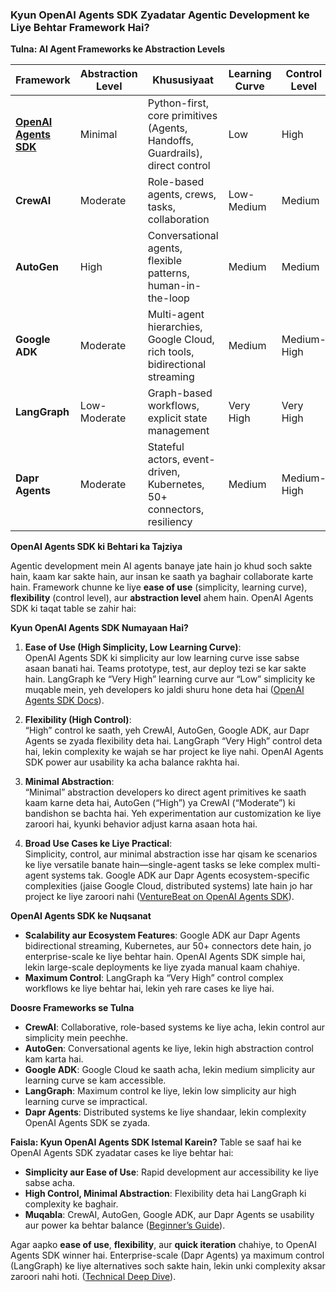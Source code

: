 ### **Kyun OpenAI Agents SDK Zyadatar Agentic Development ke Liye Behtar Framework Hai?**

**Tulna: AI Agent Frameworks ke Abstraction Levels**

| **Framework**         | **Abstraction Level** | **Khususiyaat**                                                                 | **Learning Curve** | **Control Level** | **Simplicity** |
|-----------------------|-----------------------|---------------------------------------------------------------------------------|--------------------|-------------------|----------------|
| **[OpenAI Agents SDK](https://openai.github.io/openai-agents-python/)** | Minimal              | Python-first, core primitives (Agents, Handoffs, Guardrails), direct control    | Low               | High             | High           |
| **CrewAI**            | Moderate             | Role-based agents, crews, tasks, collaboration                                 | Low-Medium        | Medium           | Medium         |
| **AutoGen**           | High                 | Conversational agents, flexible patterns, human-in-the-loop                    | Medium            | Medium           | Medium         |
| **Google ADK**        | Moderate             | Multi-agent hierarchies, Google Cloud, rich tools, bidirectional streaming     | Medium            | Medium-High      | Medium         |
| **LangGraph**         | Low-Moderate         | Graph-based workflows, explicit state management                              | Very High         | Very High        | Low            |
| **Dapr Agents**       | Moderate             | Stateful actors, event-driven, Kubernetes, 50+ connectors, resiliency          | Medium            | Medium-High      | Medium         |

**OpenAI Agents SDK ki Behtari ka Tajziya**

Agentic development mein AI agents banaye jate hain jo khud soch sakte hain, kaam kar sakte hain, aur insan ke saath ya baghair collaborate karte hain. Framework chunne ke liye **ease of use** (simplicity, learning curve), **flexibility** (control level), aur **abstraction level** ahem hain. OpenAI Agents SDK ki taqat table se zahir hai:

**Kyun OpenAI Agents SDK Numayaan Hai?**
1. **Ease of Use (High Simplicity, Low Learning Curve)**:  
   OpenAI Agents SDK ki simplicity aur low learning curve isse sabse asaan banati hai. Teams prototype, test, aur deploy tezi se kar sakte hain. LangGraph ke “Very High” learning curve aur “Low” simplicity ke muqable mein, yeh developers ko jaldi shuru hone deta hai ([OpenAI Agents SDK Docs](https://openai.github.io/openai-agents-python/)).

2. **Flexibility (High Control)**:  
   “High” control ke saath, yeh CrewAI, AutoGen, Google ADK, aur Dapr Agents se zyada flexibility deta hai. LangGraph “Very High” control deta hai, lekin complexity ke wajah se har project ke liye nahi. OpenAI Agents SDK power aur usability ka acha balance rakhta hai.

3. **Minimal Abstraction**:  
   “Minimal” abstraction developers ko direct agent primitives ke saath kaam karne deta hai, AutoGen (“High”) ya CrewAI (“Moderate”) ki bandishon se bachta hai. Yeh experimentation aur customization ke liye zaroori hai, kyunki behavior adjust karna asaan hota hai.

4. **Broad Use Cases ke Liye Practical**:  
   Simplicity, control, aur minimal abstraction isse har qisam ke scenarios ke liye versatile banate hain—single-agent tasks se leke complex multi-agent systems tak. Google ADK aur Dapr Agents ecosystem-specific complexities (jaise Google Cloud, distributed systems) late hain jo har project ke liye zaroori nahi ([VentureBeat on OpenAI Agents SDK](https://venturebeat.com/ai/openais-strategic-gambit-the-agent-sdk-and-why-it-changes-everything-for-enterprise-ai/)).

**OpenAI Agents SDK ke Nuqsanat**
- **Scalability aur Ecosystem Features**: Google ADK aur Dapr Agents bidirectional streaming, Kubernetes, aur 50+ connectors dete hain, jo enterprise-scale ke liye behtar hain. OpenAI Agents SDK simple hai, lekin large-scale deployments ke liye zyada manual kaam chahiye.
- **Maximum Control**: LangGraph ka “Very High” control complex workflows ke liye behtar hai, lekin yeh rare cases ke liye hai.

**Doosre Frameworks se Tulna**
- **CrewAI**: Collaborative, role-based systems ke liye acha, lekin control aur simplicity mein peechhe.
- **AutoGen**: Conversational agents ke liye, lekin high abstraction control kam karta hai.
- **Google ADK**: Google Cloud ke saath acha, lekin medium simplicity aur learning curve se kam accessible.
- **LangGraph**: Maximum control ke liye, lekin low simplicity aur high learning curve se impractical.
- **Dapr Agents**: Distributed systems ke liye shandaar, lekin complexity OpenAI Agents SDK se zyada.

**Faisla: Kyun OpenAI Agents SDK Istemal Karein?**
Table se saaf hai ke OpenAI Agents SDK zyadatar cases ke liye behtar hai:
- **Simplicity aur Ease of Use**: Rapid development aur accessibility ke liye sabse acha.
- **High Control, Minimal Abstraction**: Flexibility deta hai LangGraph ki complexity ke baghair.
- **Muqabla**: CrewAI, AutoGen, Google ADK, aur Dapr Agents se usability aur power ka behtar balance ([Beginner’s Guide](https://medium.com/@agencyai/building-ai-agents-with-openais-agents-sdk-a-beginner-s-guide-66751e5e7e05)).

Agar aapko **ease of use**, **flexibility**, aur **quick iteration** chahiye, to OpenAI Agents SDK winner hai. Enterprise-scale (Dapr Agents) ya maximum control (LangGraph) ke liye alternatives soch sakte hain, lekin unki complexity aksar zaroori nahi hoti. ([Technical Deep Dive](https://mtugrull.medium.com/unpacking-openais-agents-sdk-a-technical-deep-dive-into-the-future-of-ai-agents-af32dd56e9d1)).